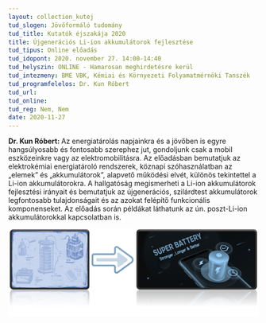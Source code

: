 ```yaml
---
layout: collection_kutej
tud_slogen: Jövőformáló tudomány
tud_title: Kutatók éjszakája 2020
title: Újgenerációs Li-ion akkumulátorok fejlesztése
tud_tipus: Online előadás
tud_idopont: 2020. november 27. 14:00-14:40
tud_helyszin: ONLINE - Hamarosan meghirdetésre kerül
tud_intezmeny: BME VBK, Kémiai és Környezeti Folyamatmérnöki Tanszék
tud_programfelelos: Dr. Kun Róbert
tud_url:
tud_online:
tud_reg: Nem, Nem
date: 2020-11-27
---
```

<b>Dr. Kun Róbert: </b>Az energiatárolás napjainkra és a jövőben is egyre hangsúlyosabb és fontosabb szerephez jut, gondoljunk csak a mobil eszközeinkre vagy az elektromobilitásra. Az előadásban bemutatjuk az elektrokémiai energiatároló rendszerek, köznapi szóhasználatban az „elemek” és „akkumulátorok”, alapvető működési elvét, különös tekintettel a Li-ion akkumulátorokra. A hallgatóság megismerheti a Li-ion akkumulátorok fejlesztési irányait és bemutatjuk az újgenerációs, szilárdtest akkumulátorok legfontosabb tulajdonságait és az azokat felépítő funkcionális komponenseket. Az előadás során példákat láthatunk az ún. poszt-Li-ion akkumulátorokkal kapcsolatban is.

<img src="images/super_battery.png" max-width="500" class="center"> 
